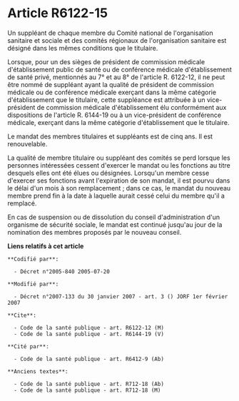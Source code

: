 # Article R6122-15

Un suppléant de chaque membre du Comité national de l'organisation sanitaire et sociale et des comités régionaux de
l'organisation sanitaire est désigné dans les mêmes conditions que le titulaire.

Lorsque, pour un des sièges de président de commission médicale d'établissement public de santé ou de conférence médicale
d'établissement de santé privé, mentionnés au 7° et au 8° de l'article R. 6122-12, il ne peut être nommé de suppléant ayant
la qualité de président de commission médicale ou de conférence médicale exerçant dans la même catégorie d'établissement que
le titulaire, cette suppléance est attribuée à un vice-président de commission médicale d'établissement élu conformément aux
dispositions de l'article R. 6144-19 ou à un vice-président de conférence médicale, exerçant dans la même catégorie
d'établissement que le titulaire.

Le mandat des membres titulaires et suppléants est de cinq ans. Il est renouvelable.

La qualité de membre titulaire ou suppléant des comités se perd lorsque les personnes intéressées cessent d'exercer le mandat
ou les fonctions au titre desquels elles ont été élues ou désignées. Lorsqu'un membre cesse d'exercer ses fonctions avant
l'expiration de son mandat, il est pourvu dans le délai d'un mois à son remplacement ; dans ce cas, le mandat du nouveau
membre prend fin à la date à laquelle aurait cessé celui du membre qu'il a remplacé.

En cas de suspension ou de dissolution du conseil d'administration d'un organisme de sécurité sociale, le mandat est continué
jusqu'au jour de la nomination des membres proposés par le nouveau conseil.

**Liens relatifs à cet article**

	**Codifié par**:

	  - Décret n°2005-840 2005-07-20

	**Modifié par**:

	  - Décret n°2007-133 du 30 janvier 2007 - art. 3 () JORF 1er février 2007

	**Cite**:

	  - Code de la santé publique - art. R6122-12 (M)
	  - Code de la santé publique - art. R6144-19 (V)

	**Cité par**:

	  - Code de la santé publique - art. R6412-9 (Ab)

	**Anciens textes**:

	  - Code de la santé publique - art. R712-18 (Ab)
	  - Code de la santé publique - art. R712-18 (M)
